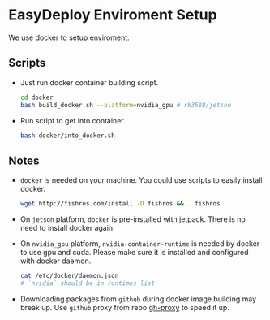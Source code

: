# EasyDeploy Enviroment Setup

We use docker to setup enviroment.

## Scripts

- Just run docker container building script.
    ```bash
    cd docker
    bash build_docker.sh --platform=nvidia_gpu # rk3588/jetson
    ```

- Run script to get into container.
    ```bash
    bash docker/into_docker.sh
    ```

## Notes

- `docker` is needed on your machine. You could use scripts to easily install docker.
    ```bash
    wget http://fishros.com/install -O fishros && . fishros
    ```

- On `jetson` platform, `docker` is pre-installed with jetpack. There is no need to install docker again.

- On `nvidia_gpu` platform, `nvidia-container-runtime` is needed by docker to use gpu and cuda. Please make sure it is installed and configured with docker daemon.
    ```bash
    cat /etc/docker/daemon.json
    # `nvidia` should be in runtimes list
    ```
- Downloading packages from `github` during docker image building may break up. Use `github` proxy from repo [gh-proxy](https://github.com/hunshcn/gh-proxy) to speed it up.
